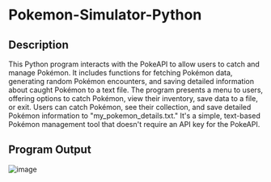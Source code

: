 # Pokemon-Simulator-Python

## Description
This Python program interacts with the PokeAPI to allow users to catch and manage Pokémon. It includes functions for fetching Pokémon data, generating random Pokémon encounters, and saving detailed information about caught Pokémon to a text file. The program presents a menu to users, offering options to catch Pokémon, view their inventory, save data to a file, or exit. Users can catch Pokémon, see their collection, and save detailed Pokémon information to "my_pokemon_details.txt." It's a simple, text-based Pokémon management tool that doesn't require an API key for the PokeAPI.

## Program Output

![image](https://github.com/blackphoenix2972/Pokemon-Simulator-Python/assets/65230233/71425aa2-ac01-4376-871a-78a306138ccb)


